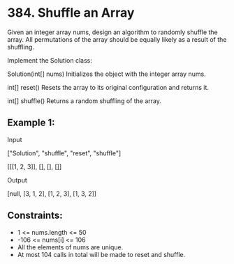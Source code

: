 # 384. Shuffle an Array
Given an integer array nums, design an algorithm to randomly shuffle the array. All permutations of the array should be equally likely as a result of the shuffling.

Implement the Solution class:

Solution(int[] nums) Initializes the object with the integer array nums.<p>
int[] reset() Resets the array to its original configuration and returns it.<p>
int[] shuffle() Returns a random shuffling of the array.
 

## Example 1:

Input<p>
["Solution", "shuffle", "reset", "shuffle"]<p>
[[[1, 2, 3]], [], [], []]<p>
Output<p>
[null, [3, 1, 2], [1, 2, 3], [1, 3, 2]]

## Constraints:

- 1 <= nums.length <= 50
- -106 <= nums[i] <= 106
- All the elements of nums are unique.
- At most 104 calls in total will be made to reset and shuffle.